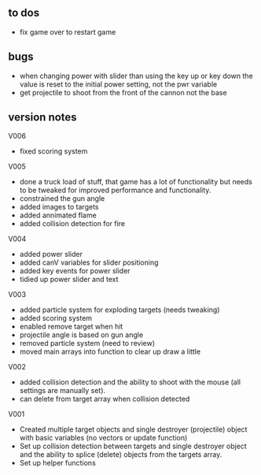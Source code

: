 to dos
-----------------------------------------------------------
- fix game over to restart game

bugs
-----------------------------------------------------------
- when changing power with slider than using the key up or key down the value
  is reset to the initial power setting, not the pwr variable
- get projectile to shoot from the front of the cannon not the base



version notes
-----------------------------------------------------------
V006
- fixed scoring system

V005
- done a truck load of stuff, that game has a lot of functionality but needs
  to be tweaked for improved performance and functionality.
- constrained the gun angle
- added images to targets
- added annimated flame
- added collision detection for fire

V004
- added power slider
- added canV variables for slider positioning
- added key events for power slider
- tidied up power slider and text

V003
- added particle system for exploding targets (needs tweaking)
- added scoring system
- enabled remove target when hit
- projectile angle is based on gun angle
- removed particle system (need to review)
- moved main arrays into function to clear up draw a little

V002
- added collision detection and the ability to shoot with the mouse (all settings are manually set).
- can delete from target array when collision detected

V001
- Created multiple target objects and single destroyer (projectile) object with basic variables (no vectors or update function)
- Set up collision detection between targets and single destroyer object and the ability to splice (delete) objects from the targets array.
- Set up helper functions